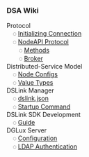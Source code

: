 ### DSA Wiki

Protocol<br/>
&emsp;◌ [Initializing Connection](Protocol-Communication)<br/>
&emsp;◌ [NodeAPI Protocol](Node-API)<br/>
&emsp;&emsp;◌ [Methods](Methods)<br/>
&emsp;&emsp;◌ [Broker](Broker)<br/>
Distributed-Service Model<br/>
&emsp;◌ [Node Configs](Configs)<br/>
&emsp;◌ [Value Types](Value-Types)<br/>
DSLink Manager<br/>
&emsp;◌ [dslink.json](dslink.json)<br/>
&emsp;◌ [Startup Command](Startup-Command)<br/>
DSLink SDK Development<br/>
&emsp;◌ [Guide](SDK-implementation)<br/>
DGLux Server<br/>
&emsp;◌ [Configuration](DGLux-Server-Options)<br/>
&emsp;◌ [LDAP Authentication](DGLux-Server---LDAP-Authentication)